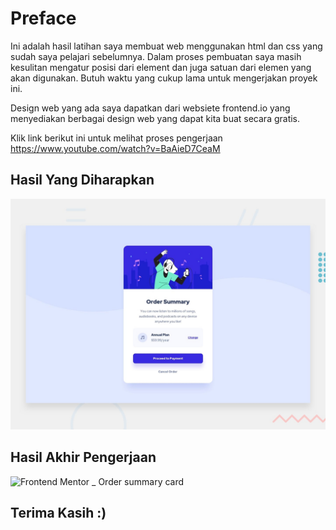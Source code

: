 # Preface
Ini adalah hasil latihan saya membuat web menggunakan html dan css yang sudah saya pelajari sebelumnya. Dalam proses pembuatan saya masih kesulitan mengatur posisi dari element dan juga satuan dari elemen yang akan digunakan. Butuh waktu yang cukup lama untuk mengerjakan proyek ini.

Design web yang ada saya dapatkan dari websiete frontend.io yang menyediakan berbagai design web yang dapat kita buat secara gratis.

Klik link berikut ini untuk melihat proses pengerjaan https://www.youtube.com/watch?v=BaAieD7CeaM

## Hasil Yang Diharapkan
![Design preview for the Order summary card coding challenge](./design/desktop-preview.jpg)

## Hasil Akhir Pengerjaan
![Frontend Mentor _ Order summary card](https://user-images.githubusercontent.com/110778281/218294051-b2d39e01-99c1-453c-af7c-87a994884469.png)

## Terima Kasih :)

